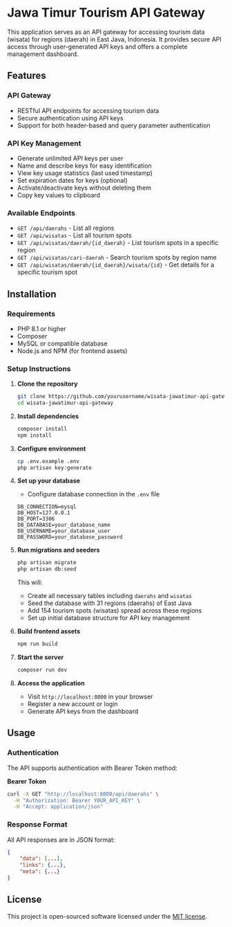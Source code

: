 # Jawa Timur Tourism API Gateway

This application serves as an API gateway for accessing tourism data (wisata) for regions (daerah) in East Java, Indonesia. It provides secure API access through user-generated API keys and offers a complete management dashboard.

## Features

### API Gateway
- RESTful API endpoints for accessing tourism data
- Secure authentication using API keys
- Support for both header-based and query parameter authentication

### API Key Management
- Generate unlimited API keys per user
- Name and describe keys for easy identification
- View key usage statistics (last used timestamp)
- Set expiration dates for keys (optional)
- Activate/deactivate keys without deleting them
- Copy key values to clipboard

### Available Endpoints
- `GET /api/daerahs` - List all regions
- `GET /api/wisatas` - List all tourism spots
- `GET /api/wisatas/daerah/{id_daerah}` - List tourism spots in a specific region
- `GET /api/wisatas/cari-daerah` - Search tourism spots by region name
- `GET /api/wisatas/daerah/{id_daerah}/wisata/{id}` - Get details for a specific tourism spot

## Installation

### Requirements
- PHP 8.1 or higher
- Composer
- MySQL or compatible database
- Node.js and NPM (for frontend assets)

### Setup Instructions

1. **Clone the repository**
   ```bash
   git clone https://github.com/yourusername/wisata-jawatimur-api-gateway.git
   cd wisata-jawatimur-api-gateway
   ```

2. **Install dependencies**
   ```bash
   composer install
   npm install
   ```

3. **Configure environment**
   ```bash
   cp .env.example .env
   php artisan key:generate
   ```

4. **Set up your database**
   - Configure database connection in the `.env` file
   ```
   DB_CONNECTION=mysql
   DB_HOST=127.0.0.1
   DB_PORT=3306
   DB_DATABASE=your_database_name
   DB_USERNAME=your_database_user
   DB_PASSWORD=your_database_password
   ```

5. **Run migrations and seeders**
   ```bash
   php artisan migrate
   php artisan db:seed
   ```
   
      This will:
      - Create all necessary tables including `daerahs` and `wisatas`
      - Seed the database with 31 regions (daerahs) of East Java
      - Add 154 tourism spots (wisatas) spread across these regions
      - Set up initial database structure for API key management

6. **Build frontend assets**
   ```bash
   npm run build
   ```

7. **Start the server**
   ```bash
   composer run dev
   ```

8. **Access the application**
   - Visit `http://localhost:8000` in your browser
   - Register a new account or login
   - Generate API keys from the dashboard

## Usage

### Authentication

The API supports authentication with Bearer Token method:

**Bearer Token**
   ```bash
   curl -X GET "http://localhost:8000/api/daerahs" \
     -H "Authorization: Bearer YOUR_API_KEY" \
     -H "Accept: application/json"
   ```
   
### Response Format

All API responses are in JSON format:

```json
{
    "data": [...],
    "links": {...},
    "meta": {...}
}
```

## License

This project is open-sourced software licensed under the [MIT license](https://opensource.org/licenses/MIT).
